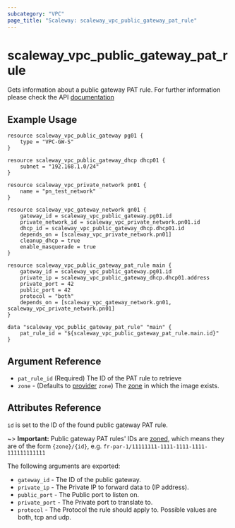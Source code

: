 ```yaml
---
subcategory: "VPC"
page_title: "Scaleway: scaleway_vpc_public_gateway_pat_rule"
---
```


# scaleway_vpc_public_gateway_pat_rule

Gets information about a public gateway PAT rule. For further information please check the
API [documentation](https://developers.scaleway.com/en/products/vpc-gw/api/v1/#get-8faeea)

## Example Usage

```hcl
resource scaleway_vpc_public_gateway pg01 {
	type = "VPC-GW-S"
}

resource scaleway_vpc_public_gateway_dhcp dhcp01 {
	subnet = "192.168.1.0/24"
}

resource scaleway_vpc_private_network pn01 {
	name = "pn_test_network"
}

resource scaleway_vpc_gateway_network gn01 {
	gateway_id = scaleway_vpc_public_gateway.pg01.id
	private_network_id = scaleway_vpc_private_network.pn01.id
	dhcp_id = scaleway_vpc_public_gateway_dhcp.dhcp01.id
	depends_on = [scaleway_vpc_private_network.pn01]
	cleanup_dhcp = true
	enable_masquerade = true
}

resource scaleway_vpc_public_gateway_pat_rule main {
	gateway_id = scaleway_vpc_public_gateway.pg01.id
	private_ip = scaleway_vpc_public_gateway_dhcp.dhcp01.address
	private_port = 42
	public_port = 42
	protocol = "both"
	depends_on = [scaleway_vpc_gateway_network.gn01, scaleway_vpc_private_network.pn01]
}

data "scaleway_vpc_public_gateway_pat_rule" "main" {
	pat_rule_id = "${scaleway_vpc_public_gateway_pat_rule.main.id}"
}
```

## Argument Reference

- `pat_rule_id`  (Required) The ID of the PAT rule to retrieve
- `zone` - (Defaults to [provider](../index.md#zone) `zone`) The [zone](../guides/regions_and_zones.md#zones) in which
  the image exists.

## Attributes Reference

`id` is set to the ID of the found public gateway PAT rule.

~> **Important:** Public gateway PAT rules' IDs are [zoned](../guides/regions_and_zones.md#resource-ids), which means they are of the form `{zone}/{id}`, e.g. `fr-par-1/11111111-1111-1111-1111-111111111111`

The following arguments are exported:

- `gateway_id` - The ID of the public gateway.
- `private_ip` - The Private IP to forward data to (IP address).
- `public_port` - The Public port to listen on.
- `private_port` - The Private port to translate to.
- `protocol` - The Protocol the rule should apply to. Possible values are both, tcp and udp.
